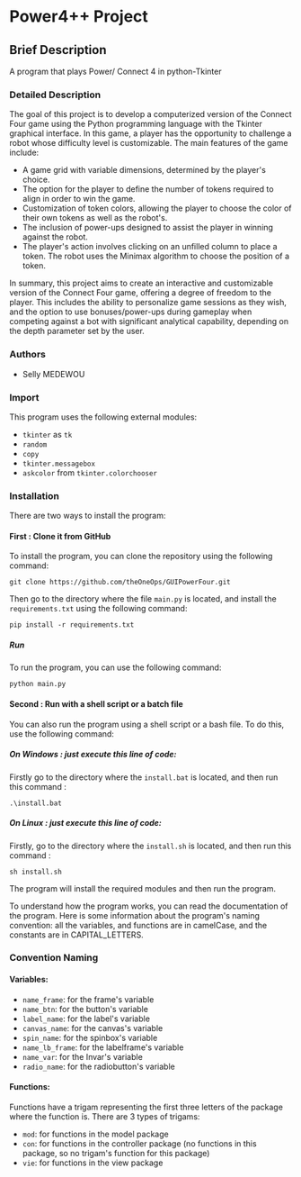# Power4++ Project

## Brief Description

A program that plays Power/ Connect 4 in python-Tkinter

### Detailed Description

The goal of this project is to develop a computerized version of the Connect
Four game using the Python programming language with the Tkinter graphical
interface. In this game, a player has the opportunity to challenge a robot whose
difficulty level is customizable. The main features of the game include:

- A game grid with variable dimensions, determined by the player's choice.
- The option for the player to define the number of tokens required to align in
  order to win the game.
- Customization of token colors, allowing the player to choose the color of
  their own tokens as well as the robot's.
- The inclusion of power-ups designed to assist the player in winning against
  the robot.
- The player's action involves clicking on an unfilled column to place a token.
  The robot uses the Minimax algorithm to choose the position of a token.

In summary, this project aims to create an interactive and customizable version
of the Connect Four game, offering a degree of freedom to the player. This
includes the ability to personalize game sessions as they wish, and the option
to use bonuses/power-ups during gameplay when competing against a bot with
significant analytical capability, depending on the depth parameter set by the
user.

### Authors

- Selly MEDEWOU

### Import

This program uses the following external modules:

- `tkinter` as `tk`
- `random`
- `copy`
- `tkinter.messagebox`
- `askcolor` from `tkinter.colorchooser`

### Installation

There are two ways to install the program:

#### First : Clone it from GitHub

To install the program, you can clone the repository using the following
command:

`git clone https://github.com/theOneOps/GUIPowerFour.git`

Then go to the directory where the file `main.py` is located, and install
the `requirements.txt` using the following command:

`pip install -r requirements.txt`

##### Run

To run the program, you can use the following command:

`python main.py`

#### Second : Run with a shell script or a batch file

You can also run the program using a shell script or a bash file. To do this,
use the following command:

##### On Windows : just execute this line of code:
Firstly go to the directory where the `install.bat` is located, and then run this command : 

`.\install.bat`

##### On Linux : just execute this line of code:
Firstly, go to the directory where the `install.sh` is located, and then run this command : 

`sh install.sh`

The program will install the required modules and then run the program.

To understand how the program works, you can read the documentation of the
program. Here is some information about the program's naming convention: all the
variables, and functions are in camelCase, and the constants are in
CAPITAL_LETTERS.

### Convention Naming

#### Variables:

- `name_frame`: for the frame's variable
- `name_btn`: for the button's variable
- `label_name`: for the label's variable
- `canvas_name`: for the canvas's variable
- `spin_name`: for the spinbox's variable
- `name_lb_frame`: for the labelframe's variable
- `name_var`: for the Invar's variable
- `radio_name`: for the radiobutton's variable

#### Functions:

Functions have a trigam representing the first three letters of the package
where the function is. There are 3 types of trigams:

- `mod`: for functions in the model package
- `con`: for functions in the controller package (no functions in this package,
  so no trigam's function for this package)
- `vie`: for functions in the view package
